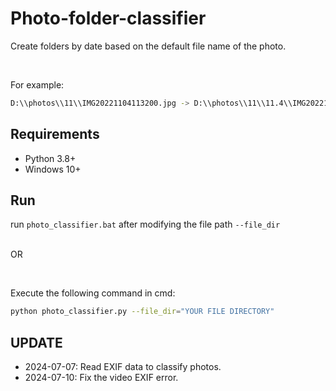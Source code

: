 # Photo-folder-classifier
Create folders by date based on the default file name of the photo.

<br>

For example:

```sh
D:\\photos\\11\\IMG20221104113200.jpg -> D:\\photos\\11\\11.4\\IMG20221104113200.jpg
```



## Requirements

- Python 3.8+
- Windows 10+

## Run

run `photo_classifier.bat` after modifying the file path `--file_dir`

<br>OR

<br>

Execute the following command in cmd:

```sh
python photo_classifier.py --file_dir="YOUR FILE DIRECTORY"
```


## UPDATE
- 2024-07-07: Read EXIF data to classify photos.
- 2024-07-10: Fix the video EXIF error.